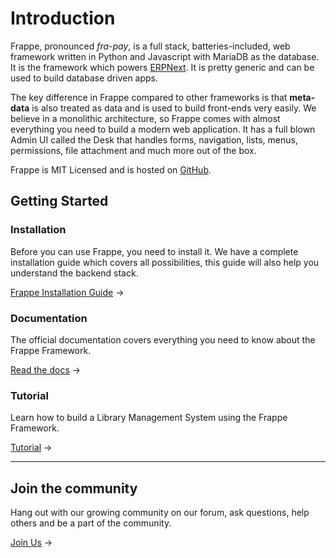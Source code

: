 <!-- base_template: frappe_io/www/frappe/frappe_base.html -->
# Introduction

Frappe, pronounced _fra-pay_, is a full stack, batteries-included,
web framework written in Python and Javascript with MariaDB as the database.
It is the framework which powers [ERPNext](https://erpnext.com).
It is pretty generic and can be used to build database driven apps.

The key difference in Frappe compared to other frameworks is that **meta-data**
is also treated as data and is used to build front-ends very easily.
We believe in a monolithic architecture, so Frappe comes with almost everything you
need to build a modern web application. It has a full blown Admin UI called the Desk
that handles forms, navigation, lists, menus, permissions, file attachment and much more out of the box.

Frappe is MIT Licensed and is hosted on [GitHub](https://github.com/frappe/frappe).

## Getting Started

### Installation

Before you can use Frappe, you need to install it. We have a complete installation guide which covers all possibilities, this guide will also help you understand the backend stack.

[Frappe Installation Guide](/docs/installation) →

### Documentation

The official documentation covers everything you need to know about the Frappe Framework.

[Read the docs](/docs/user/en) →

### Tutorial

Learn how to build a Library Management System using the Frappe Framework.

[Tutorial](/docs/user/en/tutorial) →

---

## Join the community

Hang out with our growing community on our forum, ask questions, help others and be a part of the community.

[Join Us](https://discuss.erpnext.com) →

